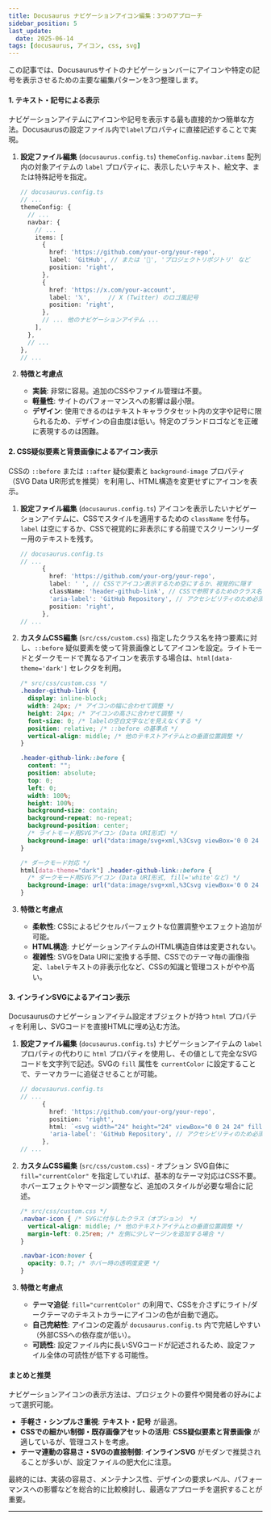 ```yaml
---
title: Docusaurus ナビゲーションアイコン編集：3つのアプローチ
sidebar_position: 5
last_update:
  date: 2025-06-14
tags: [docusaurus, アイコン, css, svg]
---
```


この記事では、Docusaurusサイトのナビゲーションバーにアイコンや特定の記号を表示させるための主要な編集パターンを3つ整理します。


#### 1. テキスト・記号による表示

ナビゲーションアイテムにアイコンや記号を表示する最も直接的かつ簡単な方法。Docusaurusの設定ファイル内で`label`プロパティに直接記述することで実現。

<!-- truncate -->

1.  **設定ファイル編集** (`docusaurus.config.ts`)
    `themeConfig.navbar.items` 配列内の対象アイテムの `label` プロパティに、表示したいテキスト、絵文字、または特殊記号を指定。

    ```typescript
    // docusaurus.config.ts
    // ...
    themeConfig: {
      // ...
      navbar: {
        // ...
        items: [
          {
            href: 'https://github.com/your-org/your-repo',
            label: 'GitHub', // または '🐙', 'プロジェクトリポジトリ' など
            position: 'right',
          },
          {
            href: 'https://x.com/your-account',
            label: '𝕏',     // X (Twitter) のロゴ風記号
            position: 'right',
          },
          // ... 他のナビゲーションアイテム ...
        ],
      },
      // ...
    },
    // ...
    ```

2.  **特徴と考慮点**
    *   **実装**: 非常に容易。追加のCSSやファイル管理は不要。
    *   **軽量性**: サイトのパフォーマンスへの影響は最小限。
    *   **デザイン**: 使用できるのはテキストキャラクタセット内の文字や記号に限られるため、デザインの自由度は低い。特定のブランドロゴなどを正確に表現するのは困難。

#### 2. CSS疑似要素と背景画像によるアイコン表示

CSSの `::before` または `::after` 疑似要素と `background-image` プロパティ（SVG Data URI形式を推奨）を利用し、HTML構造を変更せずにアイコンを表示。

1.  **設定ファイル編集** (`docusaurus.config.ts`)
    アイコンを表示したいナビゲーションアイテムに、CSSでスタイルを適用するための `className` を付与。`label` は空にするか、CSSで視覚的に非表示にする前提でスクリーンリーダー用のテキストを残す。

    ```typescript
    // docusaurus.config.ts
    // ...
          {
            href: 'https://github.com/your-org/your-repo',
            label: ' ', // CSSでアイコン表示するため空にするか、視覚的に隠す
            className: 'header-github-link', // CSSで参照するためのクラス名
            'aria-label': 'GitHub Repository', // アクセシビリティのため必須
            position: 'right',
          },
    // ...
    ```

2.  **カスタムCSS編集** (`src/css/custom.css`)
    指定したクラス名を持つ要素に対し、`::before` 疑似要素を使って背景画像としてアイコンを設定。ライトモードとダークモードで異なるアイコンを表示する場合は、`html[data-theme='dark']` セレクタを利用。

    ```css
    /* src/css/custom.css */
    .header-github-link {
      display: inline-block;
      width: 24px; /* アイコンの幅に合わせて調整 */
      height: 24px; /* アイコンの高さに合わせて調整 */
      font-size: 0; /* labelの空白文字などを見えなくする */
      position: relative; /* ::before の基準点 */
      vertical-align: middle; /* 他のテキストアイテムとの垂直位置調整 */
    }

    .header-github-link::before {
      content: "";
      position: absolute;
      top: 0;
      left: 0;
      width: 100%;
      height: 100%;
      background-size: contain;
      background-repeat: no-repeat;
      background-position: center;
      /* ライトモード用SVGアイコン (Data URI形式) */
      background-image: url("data:image/svg+xml,%3Csvg viewBox='0 0 24 24' xmlns='http://www.w3.org/2000/svg'%3E%3Cpath d='M12 ... Z'/%3E%3C/svg%3E");
    }

    /* ダークモード対応 */
    html[data-theme="dark"] .header-github-link::before {
      /* ダークモード用SVGアイコン (Data URI形式, fill='white'など) */
      background-image: url("data:image/svg+xml,%3Csvg viewBox='0 0 24 24' xmlns='http://www.w3.org/2000/svg'%3E%3Cpath fill='white' d='M12 ... Z'/%3E%3C/svg%3E");
    }
    ```

3.  **特徴と考慮点**
    *   **柔軟性**: CSSによるピクセルパーフェクトな位置調整やエフェクト追加が可能。
    *   **HTML構造**: ナビゲーションアイテムのHTML構造自体は変更されない。
    *   **複雑性**: SVGをData URIに変換する手間、CSSでのテーマ毎の画像指定、`label`テキストの非表示化など、CSSの知識と管理コストがやや高い。

#### 3. インラインSVGによるアイコン表示

Docusaurusのナビゲーションアイテム設定オブジェクトが持つ `html` プロパティを利用し、SVGコードを直接HTMLに埋め込む方法。

1.  **設定ファイル編集** (`docusaurus.config.ts`)
    ナビゲーションアイテムの `label` プロパティの代わりに `html` プロパティを使用し、その値として完全なSVGコードを文字列で記述。SVGの `fill` 属性を `currentColor` に設定することで、テーマカラーに追従させることが可能。

    ```typescript
    // docusaurus.config.ts
    // ...
          {
            href: 'https://github.com/your-org/your-repo',
            position: 'right',
            html: `<svg width="24" height="24" viewBox="0 0 24 24" fill="currentColor" xmlns="http://www.w3.org/2000/svg" class="navbar-icon" aria-hidden="true"><path d="M12 ... Z"/></svg>`, // SVGコードを直接記述
            'aria-label': 'GitHub Repository', // アクセシビリティのため必須
          },
    // ...
    ```

2.  **カスタムCSS編集** (`src/css/custom.css`) - オプション
    SVG自体に `fill="currentColor"` を指定していれば、基本的なテーマ対応はCSS不要。ホバーエフェクトやマージン調整など、追加のスタイルが必要な場合に記述。

    ```css
    /* src/css/custom.css */
    .navbar-icon { /* SVGに付与したクラス（オプション） */
      vertical-align: middle; /* 他のテキストアイテムとの垂直位置調整 */
      margin-left: 0.25rem; /* 左側に少しマージンを追加する場合 */
    }

    .navbar-icon:hover {
      opacity: 0.7; /* ホバー時の透明度変更 */
    }
    ```

3.  **特徴と考慮点**
    *   **テーマ追従**: `fill="currentColor"` の利用で、CSSを介さずにライト/ダークテーマのテキストカラーにアイコンの色が自動で適応。
    *   **自己完結性**: アイコンの定義が `docusaurus.config.ts` 内で完結しやすい（外部CSSへの依存度が低い）。
    *   **可読性**: 設定ファイル内に長いSVGコードが記述されるため、設定ファイル全体の可読性が低下する可能性。

#### まとめと推奨

ナビゲーションアイコンの表示方法は、プロジェクトの要件や開発者の好みによって選択可能。

*   **手軽さ・シンプルさ重視**: **テキスト・記号** が最適。
*   **CSSでの細かい制御・既存画像アセットの活用**: **CSS疑似要素と背景画像** が適しているが、管理コストを考慮。
*   **テーマ連動の容易さ・SVGの直接制御**: **インラインSVG** がモダンで推奨されることが多いが、設定ファイルの肥大化に注意。

最終的には、実装の容易さ、メンテナンス性、デザインの要求レベル、パフォーマンスへの影響などを総合的に比較検討し、最適なアプローチを選択することが重要。

---